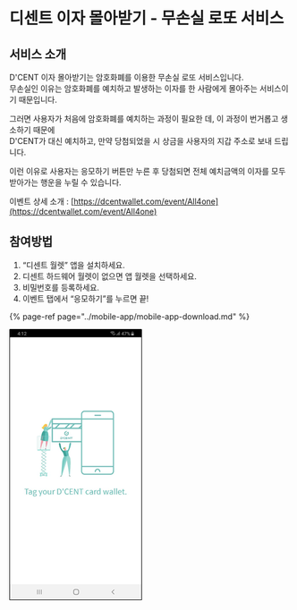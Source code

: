 # 디센트 이자 몰아받기 - 무손실 로또 서비스

## 서비스 소개

D'CENT 이자 몰아받기는 암호화폐를 이용한 무손실 로또 서비스입니다.  
무손실인 이유는 암호화폐를 예치하고 발생하는 이자를 한 사람에게 몰아주는 서비스이기 때문입니다.

그러면 사용자가 처음에 암호화폐를 예치하는 과정이 필요한 데, 이 과정이 번거롭고 생소하기 때문에  
D'CENT가 대신 예치하고, 만약 당첨되었을 시 상금을 사용자의 지갑 주소로 보내 드립니다.

이런 이유로 사용자는 응모하기 버튼만 누른 후 당첨되면 전체 예치금액의 이자를 모두 받아가는 행운을 누릴 수 있습니다.

이벤트 상세 소개 : [https://dcentwallet.com/event/All4one](https://dcentwallet.com/event/All4one)

## 참여방법

1. “디센트 월렛” 앱을 설치하세요.  
2. 디센트 하드웨어 월렛이 없으면 앱 월렛을 선택하세요.  
3. 비밀번호를 등록하세요.  
4. 이벤트 탭에서 “응모하기”를 누르면 끝!

{% page-ref page="../mobile-app/mobile-app-download.md" %}

![](../.gitbook/assets/image%20%28165%29.png)

